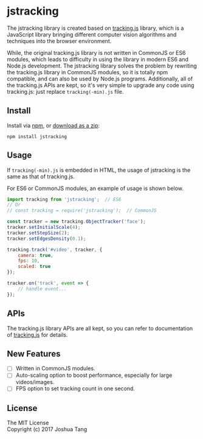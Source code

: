 # jstracking

The jstracking library is created based on [tracking.js](https://trackingjs.com/)
library, which is a JavaScript library bringing different computer vision
algorithms and techniques into the browser environment.

While, the original tracking.js library is not written in CommonJS or ES6 modules,
which leads to difficulty in using the library in modern ES6 and Node.js
development. The jstracking library solves the problem by rewriting the tracking.js
library in CommonJS modules, so it is totally npm compatible, and can also be
used by Node.js programs. Additionally, all of the tracking.js APIs are kept, so
it's very simple to upgrade any code using tracking.js: just replace
`tracking(-min).js` file.

## Install

Install via [npm](https://www.npmjs.com/), or [download as a zip](https://github.com/JoshuaTang/jstracking/archive/master.zip):

```
npm install jstracking
```

## Usage

If `tracking(-min).js` is embedded in HTML, the usage of jstracking is the same
as that of tracking.js.

For ES6 or CommonJS modules, an example of usage is shown below.

```javascript
import tracking from 'jstracking';  // ES6
// Or
// const tracking = require('jstracking');  // CommonJS

const tracker = new tracking.ObjectTracker('face');
tracker.setInitialScale(4);
tracker.setStepSize(2);
tracker.setEdgesDensity(0.1);

tracking.track('#video', tracker, {
    camera: true,
    fps: 10,
    scaled: true
});

tracker.on('track', event => {
    // handle event...
});
```

## APIs

The tracking.js library APIs are all kept, so you can refer to documentation of
[tracking.js](https://trackingjs.com/) for details.

## New Features

- [ ] Written in CommonJS modules.
- [ ] Auto-scaling option to boost performance, especially for large videos/images.
- [ ] FPS option to set tracking count in one second.

## License

The MIT License  
Copyright (c) 2017 Joshua Tang
